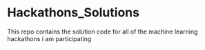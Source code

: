 # Hackathons_Solutions
This repo contains the solution code for all of the machine learning hackathons i am participating
